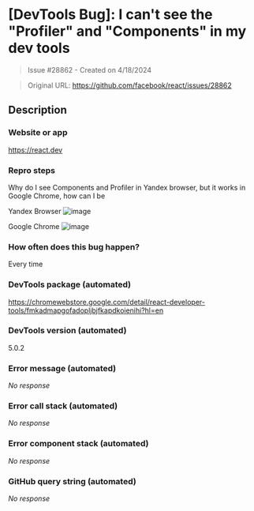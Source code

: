 # [DevTools Bug]: I can't see the "Profiler" and "Components" in my dev tools

> Issue #28862 - Created on 4/18/2024

> Original URL: https://github.com/facebook/react/issues/28862

## Description

### Website or app

https://react.dev

### Repro steps

Why do I see Components and Profiler in Yandex browser, but it works in Google Chrome, how can I be

Yandex Browser
![image](https://github.com/facebook/react/assets/67437278/7dfa9101-7b8f-4d03-a7a7-32c9f209f092)

Google Chrome
![image](https://github.com/facebook/react/assets/67437278/3360cf37-fa45-4148-addd-5660a3fe6347)


### How often does this bug happen?

Every time

### DevTools package (automated)

https://chromewebstore.google.com/detail/react-developer-tools/fmkadmapgofadopljbjfkapdkoienihi?hl=en

### DevTools version (automated)

5.0.2

### Error message (automated)

_No response_

### Error call stack (automated)

_No response_

### Error component stack (automated)

_No response_

### GitHub query string (automated)

_No response_
